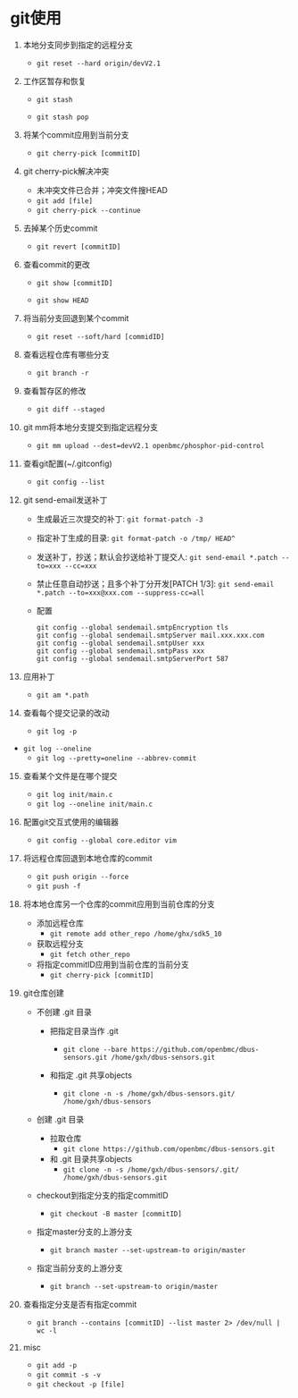 # git使用

1. 本地分支同步到指定的远程分支

   - `git reset --hard origin/devV2.1`

2. 工作区暂存和恢复

   - `git stash `

   - `git stash pop`

3. 将某个commit应用到当前分支

   - `git cherry-pick [commitID]`
   
4. git cherry-pick解决冲突

   - 未冲突文件已合并；冲突文件搜HEAD
   - `git add [file]`
   - `git cherry-pick --continue`

5. 去掉某个历史commit

   - `git revert [commitID]`

6. 查看commit的更改

   - `git show [commitID]`

   - `git show HEAD`

7. 将当前分支回退到某个commit

   - `git reset --soft/hard [commidID]`

8. 查看远程仓库有哪些分支

   - `git branch -r`

9. 查看暂存区的修改

   - `git diff --staged`

10. git mm将本地分支提交到指定远程分支

    - `git mm upload --dest=devV2.1 openbmc/phosphor-pid-control`

11. 查看git配置(~/.gitconfig)

    - `git config --list`

12. git send-email发送补丁

    - 生成最近三次提交的补丁: `git format-patch -3`

    - 指定补丁生成的目录: `git format-patch -o /tmp/ HEAD^`

    - 发送补丁，抄送；默认会抄送给补丁提交人: `git send-email *.patch --to=xxx --cc=xxx`

    - 禁止任意自动抄送；且多个补丁分开发[PATCH 1/3]: `git send-email *.patch --to=xxx@xxx.com --suppress-cc=all`

    - 配置
    
      ```shell
      git config --global sendemail.smtpEncryption tls
      git config --global sendemail.smtpServer mail.xxx.xxx.com
      git config --global sendemail.smtpUser xxx
      git config --global sendemail.smtpPass xxx
      git config --global sendemail.smtpServerPort 587
      ```
    
13. 应用补丁

    - `git am *.path`

14. 查看每个提交记录的改动

    - `git log -p`
- `git log --oneline`
    - `git log --pretty=oneline --abbrev-commit`

15. 查看某个文件是在哪个提交

    - `git log init/main.c`
    - `git log --oneline init/main.c`
    
16. 配置git交互式使用的编辑器

    - `git config --global core.editor vim`

17. 将远程仓库回退到本地仓库的commit

    - `git push origin --force`
    - `git push -f`

18. 将本地仓库另一个仓库的commit应用到当前仓库的分支

    - 添加远程仓库
      - `git remote add other_repo /home/ghx/sdk5_10`
    - 获取远程分支
      - `git fetch other_repo`
    - 将指定commitID应用到当前仓库的当前分支
      - `git cherry-pick [commitID]`

19. git仓库创建

    - 不创建 .git 目录

      - 把指定目录当作 .git
        - `git clone --bare https://github.com/openbmc/dbus-sensors.git /home/gxh/dbus-sensors.git`

      - 和指定 .git 共享objects
        - `git clone -n -s /home/gxh/dbus-sensors.git/ /home/gxh/dbus-sensors`

    - 创建 .git 目录

      - 拉取仓库
        - `git clone https://github.com/openbmc/dbus-sensors.git`
      - 和 .git 目录共享objects
        - `git clone -n -s /home/gxh/dbus-sensors/.git/ /home/gxh/dbus-sensors.git`

    - checkout到指定分支的指定commitID

      - `git checkout -B master [commitID]`

    - 指定master分支的上游分支

      - `git branch master --set-upstream-to origin/master`

    - 指定当前分支的上游分支

      - `git branch --set-upstream-to origin/master`

20. 查看指定分支是否有指定commit

    - `git branch --contains [commitID] --list master 2> /dev/null | wc -l`

21. misc
    - `git add -p `
    - `git commit -s -v`
    - `git checkout -p [file]`